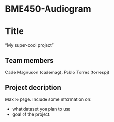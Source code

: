 # BME450-Audiogram
# Title
“My super-cool project”
## Team members
Cade Magnuson (cademag), Pablo Torres (torrespj)
## Project decription
Max ½ page. Include some information on:
- what dataset you plan to use
- goal of the project. 

